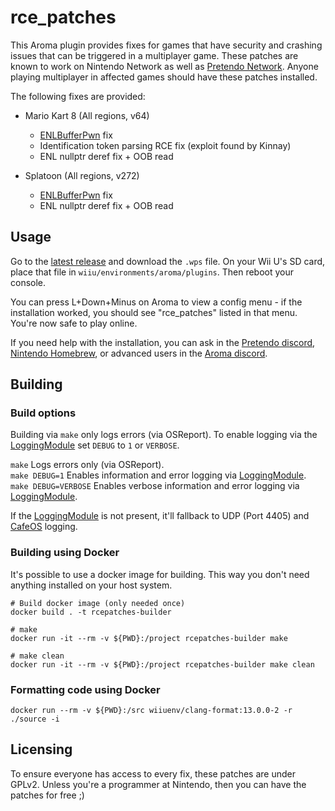# rce_patches
This Aroma plugin provides fixes for games that have security and crashing issues that can be triggered in a multiplayer
game. These patches are known to work on Nintendo Network as well as [Pretendo Network](https://pretendo.network).
Anyone playing multiplayer in affected games should have these patches installed.

The following fixes are provided:
- Mario Kart 8 (All regions, v64)
	- [ENLBufferPwn](https://github.com/PabloMK7/ENLBufferPwn) fix
	- Identification token parsing RCE fix (exploit found by Kinnay)
	- ENL nullptr deref fix + OOB read

- Splatoon (All regions, v272)
	- [ENLBufferPwn](https://github.com/PabloMK7/ENLBufferPwn) fix
	- ENL nullptr deref fix + OOB read

## Usage
Go to the [latest release](https://github.com/PretendoNetwork/rce_patches/releases/latest) and download the `.wps` file.
On your Wii U's SD card, place that file in `wiiu/environments/aroma/plugins`. Then reboot your console.

You can press L+Down+Minus on Aroma to view a config menu - if the installation worked, you should see "rce_patches"
listed in that menu. You're now safe to play online.

If you need help with the installation, you can ask in the [Pretendo discord](https://invite.gg/pretendo),
[Nintendo Homebrew](https://discord.gg/C29hYvh), or advanced users in the
[Aroma discord](https://discord.com/invite/bZ2rep2).

## Building

### Build options
Building via `make` only logs errors (via OSReport). To enable logging via the [LoggingModule](https://github.com/wiiu-env/LoggingModule) set `DEBUG` to `1` or `VERBOSE`.

`make` Logs errors only (via OSReport).  
`make DEBUG=1` Enables information and error logging via [LoggingModule](https://github.com/wiiu-env/LoggingModule).  
`make DEBUG=VERBOSE` Enables verbose information and error logging via [LoggingModule](https://github.com/wiiu-env/LoggingModule).

If the [LoggingModule](https://github.com/wiiu-env/LoggingModule) is not present, it'll fallback to UDP (Port 4405) and [CafeOS](https://github.com/wiiu-env/USBSerialLoggingModule) logging.

### Building using Docker

It's possible to use a docker image for building. This way you don't need anything installed on your host system.

```
# Build docker image (only needed once)
docker build . -t rcepatches-builder

# make 
docker run -it --rm -v ${PWD}:/project rcepatches-builder make

# make clean
docker run -it --rm -v ${PWD}:/project rcepatches-builder make clean
```

### Formatting code using Docker

`docker run --rm -v ${PWD}:/src wiiuenv/clang-format:13.0.0-2 -r ./source -i`

## Licensing
To ensure everyone has access to every fix, these patches are under GPLv2. Unless you're a programmer at Nintendo, then
you can have the patches for free ;)